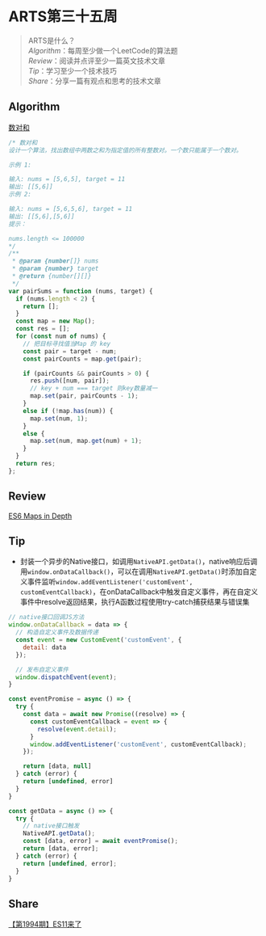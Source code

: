 # ARTS第三十五周

> ARTS是什么？  
  *Algorithm*：每周至少做一个LeetCode的算法题  
  *Review*：阅读并点评至少一篇英文技术文章  
  *Tip*：学习至少一个技术技巧  
  *Share*：分享一篇有观点和思考的技术文章  

## Algorithm

[数对和](https://leetcode-cn.com/problems/pairs-with-sum-lcci/)

```js
/* 数对和
设计一个算法，找出数组中两数之和为指定值的所有整数对。一个数只能属于一个数对。

示例 1:

输入: nums = [5,6,5], target = 11
输出: [[5,6]]
示例 2:

输入: nums = [5,6,5,6], target = 11
输出: [[5,6],[5,6]]
提示：

nums.length <= 100000
*/
/**
 * @param {number[]} nums
 * @param {number} target
 * @return {number[][]}
 */
var pairSums = function (nums, target) {
  if (nums.length < 2) {
    return [];
  }
  const map = new Map();
  const res = [];
  for (const num of nums) {
    // 把目标寻找值当Map 的 key
    const pair = target - num;
    const pairCounts = map.get(pair);

    if (pairCounts && pairCounts > 0) {
      res.push([num, pair]);
      // key + num === target 则key数量减一
      map.set(pair, pairCounts - 1);
    }
    else if (!map.has(num)) {
      map.set(num, 1);
    }
    else {
      map.set(num, map.get(num) + 1);
    }
  }
  return res;
};
```

## Review

[ES6 Maps in Depth](https://ponyfoo.com/articles/es6-maps-in-depth)

## Tip

- 封装一个异步的Native接口，如调用`NativeAPI.getData()`，native响应后调用`window.onDataCallback()`，可以在调用`NativeAPI.getData()`时添加自定义事件监听`window.addEventListener('customEvent', customEventCallback)`，在onDataCallback中触发自定义事件，再在自定义事件中resolve返回结果，执行A函数过程使用try-catch捕获结果与错误集

```js
// native接口回调JS方法
window.onDataCallback = data => {
  // 构造自定义事件及数据传递
  const event = new CustomEvent('customEvent', {
    detail: data
  });

  // 发布自定义事件
  window.dispatchEvent(event);
}

const eventPromise = async () => {
  try {
    const data = await new Promise((resolve) => {
      const customEventCallback = event => {
        resolve(event.detail);
      }
      window.addEventListener('customEvent', customEventCallback);
    });

    return [data, null]
  } catch (error) {
    return [undefined, error]
  }
}

const getData = async () => {
  try {
    // native接口触发
    NativeAPI.getData();
    const [data, error] = await eventPromise();
    return [data, error];
  } catch (error) {
    return [undefined, error];
  }
}
```

## Share

[【第1994期】ES11来了](https://mp.weixin.qq.com/s/GQPwA3WxAiZOKfTJIpS_Jg)
